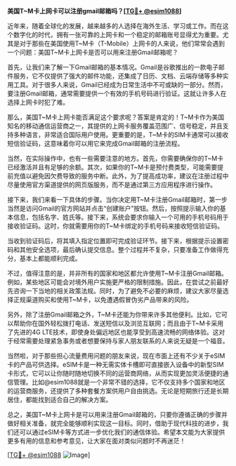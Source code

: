 **美国T~M卡上网卡可以注册gmail邮箱吗？[[TG💪+ @esim1088](https://t.me/s/esim1088)]**

近年来，随着全球化的发展，越来越多的人选择在海外生活、学习或工作。而在这个数字化的时代，拥有一张可靠的上网卡和一个稳定的邮箱账号显得尤为重要。尤其是对于那些在美国使用T~M卡（T-Mobile）上网卡的人来说，他们常常会遇到一个问题：美国T~M卡上网卡是否可以用来注册Gmail邮箱呢？

首先，让我们来了解一下Gmail邮箱的基本情况。Gmail是谷歌推出的一款电子邮件服务，它不仅提供了强大的邮件功能，还集成了日历、文档、云端存储等多种实用工具。对于很多人来说，Gmail已经成为日常生活中不可或缺的一部分。然而，要注册Gmail邮箱，通常需要提供一个有效的手机号码进行验证。这就让许多人在选择上网卡时犯了难。

那么，美国T~M卡上网卡能否满足这个要求呢？答案是肯定的！T~M卡作为美国知名的移动通信运营商之一，其提供的上网卡服务覆盖范围广、信号稳定，并且支持多种语言，非常适合国际用户使用。更重要的是，T~M卡的SIM卡通常可以接收短信验证码，这意味着你可以用它来完成Gmail邮箱的注册流程。

当然，在实际操作中，也有一些需要注意的地方。首先，你需要确保你的T~M卡已经激活并且有足够的余额。其次，如果你的T~M卡是预付费类型，可能需要提前充值以避免因欠费导致的服务中断。此外，为了提高成功率，建议在注册过程中尽量使用官方渠道提供的网页版服务，而不是通过第三方应用程序进行操作。

接下来，我们来看一下具体的步骤。当你决定用T~M卡注册Gmail邮箱时，第一步当然是访问Gmail的官方网站并点击“创建账户”按钮。然后，按照提示输入你的基本信息，包括名字、姓氏等。接下来，系统会要求你输入一个可用的手机号码用于接收验证码。这时，你就需要用你的T~M卡绑定的手机号码来接收短信验证码。

当收到验证码后，将其填入指定位置即可完成验证环节。接下来，根据提示设置密码和其他安全选项，最后确认提交信息。整个过程并不复杂，只要准备工作做得充分，基本上都能顺利完成。

不过，值得注意的是，并非所有的国家和地区都允许使用T~M卡注册Gmail邮箱。例如，某些地区可能会对境外用户实施更严格的限制措施。因此，在尝试之前最好先咨询一下当地的相关政策法规。同时，为了避免不必要的麻烦，建议大家尽量选择正规渠道购买和使用T~M卡，以免遭遇假冒伪劣产品带来的风险。

另外，除了注册Gmail邮箱之外，T~M卡还能为你带来许多其他便利。比如，它可以帮助你在国外轻松拨打电话、发送短信以及浏览互联网；而且由于T~M卡采用了先进的4G LTE技术，即使身处偏远地区也能享受到高速流畅的网络体验。这对于经常需要处理紧急事务或者想要保持与家人朋友联系的人来说无疑是一个福音。

当然啦，对于那些担心流量费用问题的朋友来说，现在市面上还有不少关于eSIM卡的产品可供选择。eSIM卡是一种无需实体卡槽即可直接嵌入设备中的新型SIM卡形式，它可以让你随时随地切换不同的运营商网络，从而实现更加灵活便捷的通信管理。比如@esim1088就是一个非常不错的选择，它不仅支持多个国家和地区的运营商服务，还提供了多种套餐方案供用户自由挑选。无论是短期旅行还是长期居住，都能找到适合自己的解决方案。

总之，美国T~M卡上网卡是可以用来注册Gmail邮箱的，只要你遵循正确的步骤并做好相关准备，就完全能够顺利实现这一目标。同时，借助于现代科技的进步，我们还可以通过eSIM卡等方式进一步优化我们的通信体验。希望本文能为大家提供更多有用的信息和参考意见，让大家在面对类似问题时不再迷茫！

[[TG💪+ @esim1088](https://t.me/s/esim1088) ![Image](https://i.postimg.cc/4NQfJmqS/Snipaste-2025-05-13-00-14-12.png)]